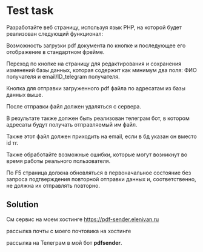 # Test task

Разработайте веб страницу, используя язык PHP, на которой будет реализован следующий функционал:

Возможность загрузки pdf документа по кнопке и последующее его отображение в стандартном фрейме.

Переход по кнопке на страницу для редактирования и сохранения изменений базы данных, которая содержит как минимум два поля: ФИО получателя и email/ID_telegram получателя.

Кнопка для отправки загруженного pdf файла по адресатам из базы данных выше.

После отправки файл должен удаляться с сервера.

В результате также должен быть реализован телеграм бот, в котором адресаты будут получать отправляемый им файл.

Также этот файл должен приходить на email, если в бд указан он вместо id тг.

Также обработайте возможные ошибки, которые могут возникнут во время работы реального пользователя.

По F5 страница должна обновляться в первоначальное состояние без запроса подтверждения повторной отправки данных и, соответственно, не должна их отправлять повторно.

## Solution

См сервис на моем хостинге
https://pdf-sender.elenivan.ru

рассылка почты с моего почтовика на хостинге

рассылка на Телеграм в мой бот **pdfsender**.
